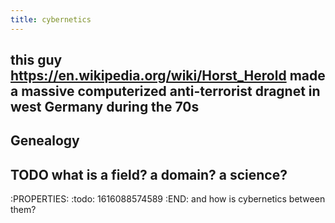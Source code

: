 ```yaml
---
title: cybernetics
---
```


## this guy https://en.wikipedia.org/wiki/Horst_Herold made a massive computerized anti-terrorist dragnet in west Germany during the 70s
## Genealogy
## TODO what is a field? a domain? a science? 
:PROPERTIES:
:todo: 1616088574589
:END:
and how is cybernetics between them?
